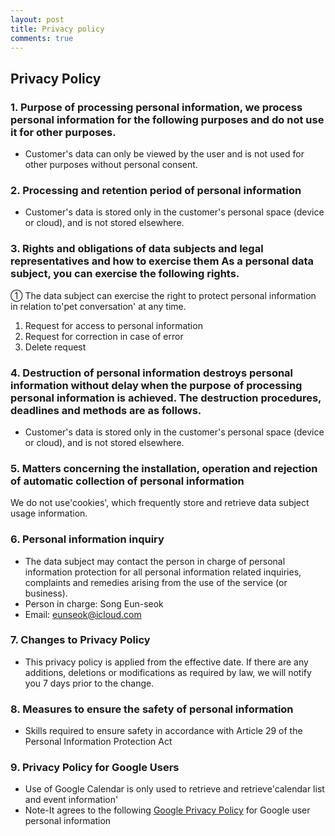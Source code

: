 ```yaml
---
layout: post
title: Privacy policy
comments: true
---
```


## Privacy Policy

### 1. Purpose of processing personal information, we process personal information for the following purposes and do not use it for other purposes.
- Customer's data can only be viewed by the user and is not used for other purposes without personal consent.

### 2. Processing and retention period of personal information
- Customer's data is stored only in the customer's personal space (device or cloud), and is not stored elsewhere.

### 3. Rights and obligations of data subjects and legal representatives and how to exercise them As a personal data subject, you can exercise the following rights.
① The data subject can exercise the right to protect personal information in relation to'pet conversation' at any time.
1. Request for access to personal information
2. Request for correction in case of error
3. Delete request

### 4. Destruction of personal information destroys personal information without delay when the purpose of processing personal information is achieved. The destruction procedures, deadlines and methods are as follows.
- Customer's data is stored only in the customer's personal space (device or cloud), and is not stored elsewhere.

### 5. Matters concerning the installation, operation and rejection of automatic collection of personal information
We do not use'cookies', which frequently store and retrieve data subject usage information.

### 6. Personal information inquiry
- The data subject may contact the person in charge of personal information protection for all personal information related inquiries, complaints and remedies arising from the use of the service (or business).
- Person in charge: Song Eun-seok
- Email: eunseok@icloud.com

### 7. Changes to Privacy Policy
- This privacy policy is applied from the effective date. If there are any additions, deletions or modifications as required by law, we will notify you 7 days prior to the change.

### 8. Measures to ensure the safety of personal information
- Skills required to ensure safety in accordance with Article 29 of the Personal Information Protection Act

### 9. Privacy Policy for Google Users
- Use of Google Calendar is only used to retrieve and retrieve'calendar list and event information'
- Note-It agrees to the following [Google Privacy Policy](https://developers.google.com/terms/api-services-user-data-policy#additional_requirements_for_specific_api_scopes) for Google user personal information

